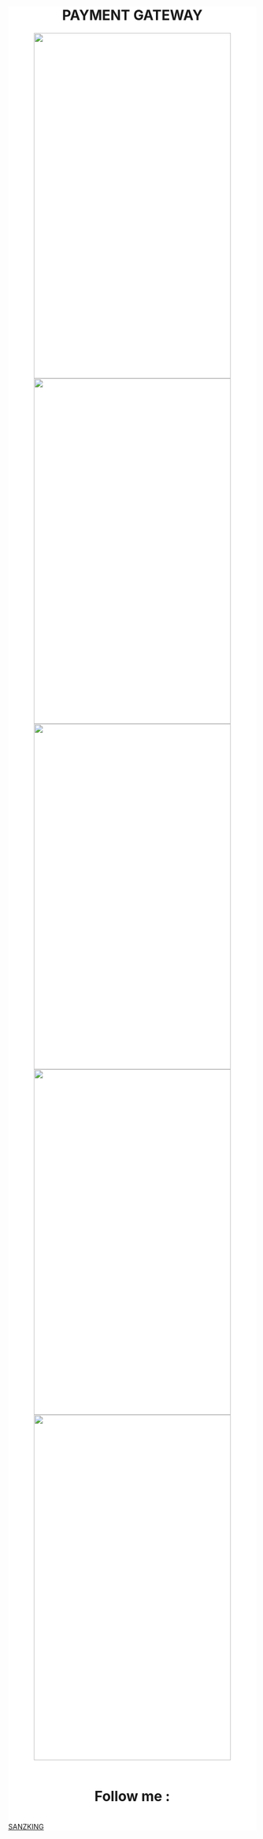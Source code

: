 <div style="background: white;">
<div>
<h1 align="center">PAYMENT GATEWAY</h1>
</div>
<div align="center">
<img src="http://www.sanzstore.org/gambar/1.jpeg" height="700" width="400"><br>
<img src="http://www.sanzstore.org/gambar/2.jpeg" height="700" width="400"><br>
<img src="http://www.sanzstore.org/gambar/3.jpeg" height="700" width="400"><br>
<img src="http://www.sanzstore.org/gambar/4.jpeg" height="700" width="400"><br>
<img src="http://www.sanzstore.org/gambar/5.jpeg" height="700" width="400"><br>
</div>
<div>
<br>
  <h1 align="center">Follow me : </h1><br>
  <a href="htps://github.com/sanzking">SANZKING</a>
</div>
